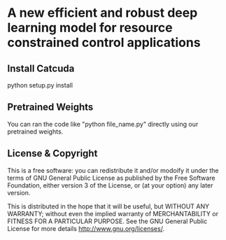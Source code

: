 # A new efficient and robust deep learning model for resource constrained control applications


## Install Catcuda
python setup.py install

## Pretrained Weights
You can ran the code like "python file_name.py" directly using our pretrained weights.


## License & Copyright
This is a free software: you can redistribute it and/or modoify it under the terms of GNU General Public License as published by the Free Software Foundation, either version 3 of the License, or (at your option) any later version.

This is distributed in the hope that it will be useful, but WITHOUT ANY WARRANTY; without even the implied warranty of MERCHANTABILITY or FITNESS FOR A PARTICULAR PURPOSE. See the GNU General Public License for more details http://www.gnu.org/licenses/.
